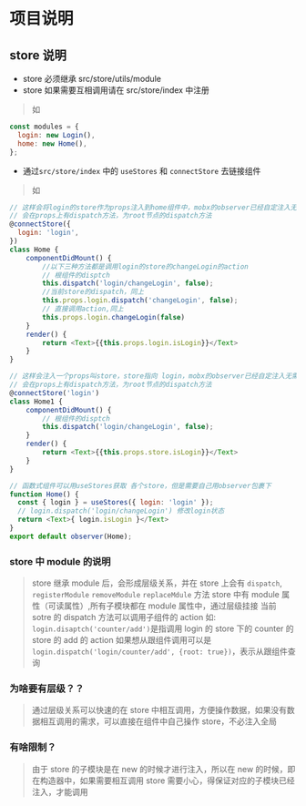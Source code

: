 # 项目说明

## store 说明

- store 必须继承 src/store/utils/module
- store 如果需要互相调用请在 src/store/index 中注册

> 如

```javascript
const modules = {
  login: new Login(),
  home: new Home(),
};
```

- 通过`src/store/index` 中的 `useStores` 和 `connectStore` 去链接组件

> 如

```javascript
// 这样会将login的store作为props注入到home组件中，mobx的observer已经自定注入无需关心
// 会在props上有dispatch方法，为root节点的dispatch方法
@connectStore({
  login: 'login',
})
class Home {
	componentDidMount() {
		//以下三种方法都是调用login的store的changeLogin的action
		// 根组件的disptch
		this.dispatch('login/changeLogin', false);
		//当前store的dispatch，同上
		this.props.login.dispatch('changeLogin', false);
		// 直接调用action,同上
		this.props.login.changeLogin(false)
	}
	render() {
		return <Text>{{this.props.login.isLogin}}</Text>
	}
}

// 这样会注入一个props叫store，store指向 login，mobx的observer已经自定注入无需关心
// 会在props上有dispatch方法，为root节点的dispatch方法
@connectStore('login')
class Home1 {
	componentDidMount() {
		// 根组件的disptch
		this.dispatch('login/changeLogin', false);
	}
	render() {
		return <Text>{{this.props.store.isLogin}}</Text>
	}
}

// 函数式组件可以用useStores获取 各个store，但是需要自己用observer包裹下
function Home() {
  const { login } = useStores({ login: 'login' });
  // login.dispatch('login/changeLogin') 修改login状态
  return <Text>{ login.isLogin }</Text>
}
export default observer(Home);
```

### store 中 module 的说明

> store 继承 module 后，会形成层级关系，并在 store 上会有 `dispatch`, `registerModule` `removeModule` `replaceMdule` 方法
> store 中有 module 属性（可读属性）,所有子模块都在 module 属性中，通过层级挂接
> 当前 sotre 的 dispatch 方法可以调用子组件的 action 如: `login.disaptch('counter/add')`是指调用 login 的 store 下的 counter 的 store 的 add 的 action
> 如果想从跟组件调用可以是`login.dispatch('login/counter/add', {root: true})`，表示从跟组件查询

### 为啥要有层级？？

> 通过层级关系可以快速的在 store 中相互调用，方便操作数据，如果没有数据相互调用的需求，可以直接在组件中自己操作 store，不必注入全局

### 有啥限制？

> 由于 store 的子模块是在 new 的时候才进行注入，所以在 new 的时候，即在构造器中，如果需要相互调用 store 需要小心，得保证对应的子模块已经注入，才能调用
